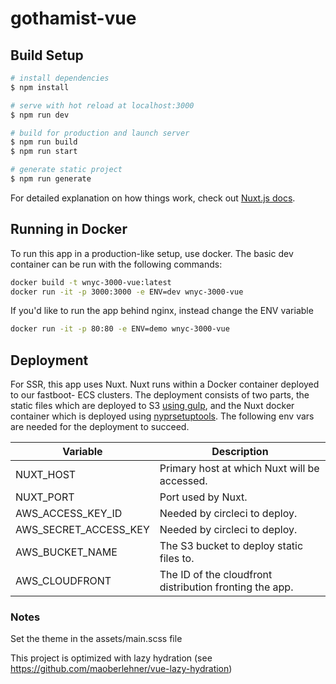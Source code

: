 # gothamist-vue

## Build Setup

```bash
# install dependencies
$ npm install

# serve with hot reload at localhost:3000
$ npm run dev

# build for production and launch server
$ npm run build
$ npm run start

# generate static project
$ npm run generate
```

For detailed explanation on how things work, check out [Nuxt.js docs](https://nuxtjs.org).

## Running in Docker
To run this app in a production-like setup, use docker.
The basic dev container can be run with the following commands:
```bash
docker build -t wnyc-3000-vue:latest
docker run -it -p 3000:3000 -e ENV=dev wnyc-3000-vue
```
If you'd like to run the app behind nginx, instead change the ENV variable
```bash
docker run -it -p 80:80 -e ENV=demo wnyc-3000-vue
```

## Deployment
For SSR, this app uses Nuxt. Nuxt runs within a Docker container deployed to our fastboot-<ENV>  ECS clusters. The deployment consists of two parts, the static files which are deployed to S3 [using gulp](https://nuxtjs.org/faq/deployment-aws-s3-cloudfront/), and the Nuxt docker container which is deployed using [nyprsetuptools](https://github.com/nypublicradio/nyprsetuptools). The following env vars are needed for the deployment to succeed.
 
| Variable              | Description                                  |
| --------------------- | -------------------------------------------- |
| NUXT_HOST             | Primary host at which Nuxt will be accessed. |
| NUXT_PORT             | Port used by Nuxt.                           |
| AWS_ACCESS_KEY_ID     | Needed by circleci to deploy.                |
| AWS_SECRET_ACCESS_KEY | Needed by circleci to deploy.                |
| AWS_BUCKET_NAME       | The S3 bucket to deploy static files to.     |
| AWS_CLOUDFRONT        | The ID of the cloudfront distribution fronting the app. |

### Notes

Set the theme in the assets/main.scss file

This project is optimized with lazy hydration (see https://github.com/maoberlehner/vue-lazy-hydration)
